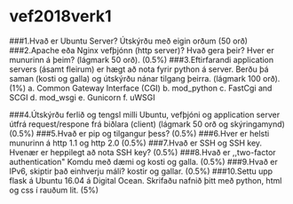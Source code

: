 # vef2018verk1

###1.Hvað er Ubuntu Server? Útskýrðu með eigin orðum (50 orð)
###2.Apache eða Nginx vefþjónn (http server)? Hvað gera þeir? Hver er munurinn á þeim?
(lágmark 50 orð). (0.5%)
###3.Eftirfarandi application servers (ásamt fleirum) er hægt að nota fyrir python á server. Berðu
þá saman (kosti og galla) og útskýrðu nánar tilgang þeirra. (lágmark 100 orð). (1%)
a. Common Gateway Interface (CGI)
b. mod_python
c. FastCgi and SCGI
d. mod_wsgi
e. Gunicorn
f. uWSGI

###4.Útskýrðu ferlið og tengsl milli Ubuntu, vefþjóni og application server útfrá request/respone
frá biðlara (client) (lágmark 50 orð og skýringamynd) (0.5%)
###5.Hvað er pip og tilgangur þess? (0.5%)
###6.Hver er helsti munurinn á http 1.1 og http 2.0 (0.5%)
###7.Hvað er SSH og SSH key. Hvenær er heppilegt að nota SSH key? (0.5%)
###8.Hvað er ,,two-factor authentication" Komdu með dæmi og kosti og galla. (0.5%)
###9.Hvað er IPv6, skiptir það einhverju máli? kostir og gallar. (0.5%)
###10.Settu upp flask á Ubuntu 16.04 á Digital Ocean. Skrifaðu nafnið þitt með python, html og css
í rauðum lit. (5%)
